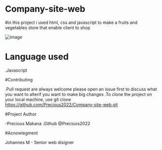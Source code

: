 # Company-site-web

#in this project i used html, css and javascript to make a fruits and vegetables store that enable client to shop

![image](https://user-images.githubusercontent.com/84070534/159246861-c94d9209-ef79-42bc-abfe-7edea879f56c.png)

# Language used
.Javascript

#Contributing

.Pull request are always welcome please open an issue first to discuss what you want to alterif you want to make big changes 
.To clone the project on your local machine, use git clone https://github.com/Precious2022/Company-site-web.git

#Project Author

 -Precious Makana
  .Github @Preciuos2022
  
#Acnowlegment

 Johannes M - Senior web disigner

